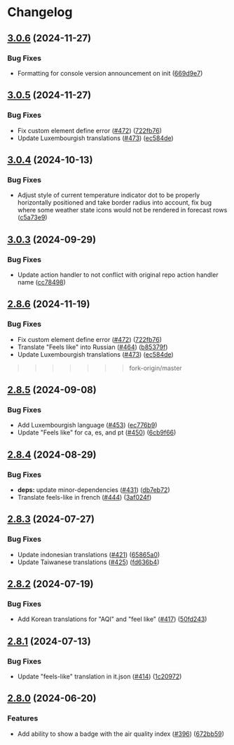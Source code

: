 # Changelog

## [3.0.6](https://github.com/samuelgoodell/clock-weather-card-hui-icons/compare/v3.0.5...v3.0.6) (2024-11-27)


### Bug Fixes

* Formatting for console version announcement on init ([669d9e7](https://github.com/samuelgoodell/clock-weather-card-hui-icons/commit/669d9e70058e4fdb64145d299f4d1f5997dee3d0))

## [3.0.5](https://github.com/samuelgoodell/clock-weather-card-hui-icons/compare/v3.0.4...v3.0.5) (2024-11-27)


### Bug Fixes

* Fix custom element define error ([#472](https://github.com/samuelgoodell/clock-weather-card-hui-icons/issues/472)) ([722fb76](https://github.com/samuelgoodell/clock-weather-card-hui-icons/commit/722fb763b56282f7b3dbfb5ab55c332c404a3390))
* Update Luxembourgish translations ([#473](https://github.com/samuelgoodell/clock-weather-card-hui-icons/issues/473)) ([ec584de](https://github.com/samuelgoodell/clock-weather-card-hui-icons/commit/ec584decf5a78300e1652036d494513f2279c49c))

## [3.0.4](https://github.com/samuelgoodell/clock-weather-card-hui-icons/compare/v3.0.3...v3.0.4) (2024-10-13)


### Bug Fixes

* Adjust style of current temperature indicator dot to be properly horizontally positioned and take border radius into account, fix bug where some weather state icons would not be rendered in forecast rows ([c5a73e9](https://github.com/samuelgoodell/clock-weather-card-hui-icons/commit/c5a73e9de1d374e2d099995bc1319c88e3b414e5))

## [3.0.3](https://github.com/samuelgoodell/clock-weather-card-hui-icons/compare/v3.0.2...v3.0.3) (2024-09-29)


### Bug Fixes

* Update action handler to not conflict with original repo action handler name ([cc78498](https://github.com/samuelgoodell/clock-weather-card-hui-icons/commit/cc78498c57b01fd43cd1c8c6bbcfe6c83bd416df))

## [2.8.6](https://github.com/pkissling/clock-weather-card/compare/v2.8.5...v2.8.6) (2024-11-19)


### Bug Fixes

* Fix custom element define error ([#472](https://github.com/pkissling/clock-weather-card/issues/472)) ([722fb76](https://github.com/pkissling/clock-weather-card/commit/722fb763b56282f7b3dbfb5ab55c332c404a3390))
* Translate "Feels like" into Russian ([#464](https://github.com/pkissling/clock-weather-card/issues/464)) ([b85379f](https://github.com/pkissling/clock-weather-card/commit/b85379fdf5a341a4ad802ee36061b086ce385607))
* Update Luxembourgish translations ([#473](https://github.com/pkissling/clock-weather-card/issues/473)) ([ec584de](https://github.com/pkissling/clock-weather-card/commit/ec584decf5a78300e1652036d494513f2279c49c))

>>>>>>> fork-origin/master
## [2.8.5](https://github.com/pkissling/clock-weather-card/compare/v2.8.4...v2.8.5) (2024-09-08)


### Bug Fixes

* Add Luxembourgish language ([#453](https://github.com/pkissling/clock-weather-card/issues/453)) ([ec776b9](https://github.com/pkissling/clock-weather-card/commit/ec776b97bda116ef5f390d93cacafcd4f0f10e89))
* Update "Feels like" for ca, es, and pt ([#450](https://github.com/pkissling/clock-weather-card/issues/450)) ([6cb9f66](https://github.com/pkissling/clock-weather-card/commit/6cb9f66938c172ff767180eb603e26f35a86dbf1))

## [2.8.4](https://github.com/pkissling/clock-weather-card/compare/v2.8.3...v2.8.4) (2024-08-29)


### Bug Fixes

* **deps:** update minor-dependencies ([#431](https://github.com/pkissling/clock-weather-card/issues/431)) ([db7eb72](https://github.com/pkissling/clock-weather-card/commit/db7eb72c21902be234ed4149788465a7e48c1ee5))
* Translate feels-like in french ([#444](https://github.com/pkissling/clock-weather-card/issues/444)) ([3af024f](https://github.com/pkissling/clock-weather-card/commit/3af024f6bfb5fefa6a053066f81278e5c83b1d25))

## [2.8.3](https://github.com/pkissling/clock-weather-card/compare/v2.8.2...v2.8.3) (2024-07-27)


### Bug Fixes

* Update indonesian translations ([#421](https://github.com/pkissling/clock-weather-card/issues/421)) ([65865a0](https://github.com/pkissling/clock-weather-card/commit/65865a03576517f7f615f0e61639b3eb9c216d38))
* Update Taiwanese translations ([#425](https://github.com/pkissling/clock-weather-card/issues/425)) ([fd636b4](https://github.com/pkissling/clock-weather-card/commit/fd636b4afd4ecc3d92af1f7e6a494f41ba5e5d8c))

## [2.8.2](https://github.com/pkissling/clock-weather-card/compare/v2.8.1...v2.8.2) (2024-07-19)


### Bug Fixes

* Add Korean translations for "AQI" and "feel like" ([#417](https://github.com/pkissling/clock-weather-card/issues/417)) ([50fd243](https://github.com/pkissling/clock-weather-card/commit/50fd24387bde29499a406612b3d0bb9f1bbe6c12))

## [2.8.1](https://github.com/pkissling/clock-weather-card/compare/v2.8.0...v2.8.1) (2024-07-13)


### Bug Fixes

* Update "feels-like" translation in it.json ([#414](https://github.com/pkissling/clock-weather-card/issues/414)) ([1c20972](https://github.com/pkissling/clock-weather-card/commit/1c209725ba187d5ba2aedc0ffb3ac9b5e0c7f920))

## [2.8.0](https://github.com/pkissling/clock-weather-card/compare/2.7.0...v2.8.0) (2024-06-20)


### Features

* Add ability to show a badge with the air quality index ([#396](https://github.com/pkissling/clock-weather-card/issues/396)) ([672bb59](https://github.com/pkissling/clock-weather-card/commit/672bb59858f00ca47a535e308e12ba4d40e6dc72))
